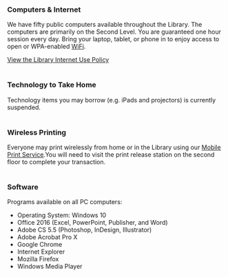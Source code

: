 <div class="row margin-bottom-10">
<div class="col-md-6">

### Computers & Internet

We have fifty public computers available throughout the Library. The computers are primarily on the Second Level. You are guaranteed one hour session every day. Bring your laptop, tablet, or phone in to enjoy access to open or WPA-enabled [WiFi](/wifi "WiFi").

[View the Library Internet Use Policy](/internet-use "Library Internet Use Policy")
<br />
<br />

### Technology to Take Home

Technology items you may borrow (e.g. iPads and projectors) is currently suspended.
<br />
<br />

<!--We offer technology for demonstrative use and as well to keep you connected on the road with a WiFi hotspot. Borrow a Roku Media Center device to access Netflix and Hulu. Find out what your car's error message means. [View the full list](/catalog/search/keyword?search=%2A&formats=equipment "View list of gadgets") of gadgets you may borrow. 

You may also [reserve](/reserve-tech "Reserve") the projector, projector screen, camcorder, tripod, and WiFi for specific dates.-->

### Wireless Printing
Everyone may print wirelessly from home or in the Library using our [Mobile Print Service](https://dar.to/2gAeFAH "Mobile Print Service").You will need to visit the print release station on the second floor to complete your transaction. 
<br />
<br />

</div>

<!-- <div class="col-md-4">

### Business Center
We're not all play, we also help you work. The [Business Center](/business-center "Business Center") located on the Second Level offers not only printing and copying, but speciality services like banner prints and laminating. Let our trained staff help you make your best impression.
<br/>
<br/>

</div>-->
 
<div class="col-md-6">

### Software 
Programs available on all PC computers:

* Operating System: Windows 10
* Office 2016 (Excel, PowerPoint, Publisher, and Word)
* Adobe CS 5.5 (Photoshop, InDesign, Illustrator)
* Adobe Acrobat Pro X
* Google Chrome
* Internet Explorer
* Mozilla Firefox
* Windows Media Player

</div>
</div>